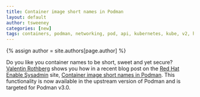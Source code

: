 ```yaml
---
title: Container image short names in Podman 
layout: default
author: tsweeney 
categories: [new]
tags: containers, podman, networking, pod, api, kubernetes, kube, v2, hpc, windows, mac  
---
```

{% assign author = site.authors[page.author] %}

Do you like you container names to be short, sweet and yet secure?  [Valentin Rothberg](https://twitter.com/vlntnrthbrg) shows you how in a recent blog post on the [Red Hat Enable Sysadmin](https://www.redhat.com/sysadmin/) site, [Container image short names in Podman](https://www.redhat.com/sysadmin/container-image-short-names).  This functionality is now available in the upstream version of Podman and is targeted for Podman v3.0.
